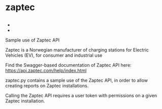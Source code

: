 # zaptec

## 

- 
- 


Sample use of Zaptec API

Zaptec is a Norwegian manufacturer of charging stations for Electric Vehicles (EV), for consumer and industrial use

Find the Swagger-based documentation of Zaptec API here:  https://api.zaptec.com/help/index.html

zaptec.py contains a sample use of the Zaptec API, in order to allow creating reports on Zaptec installations.

Calling the Zaptec API requires a user token with permissions on a given Zaptec installation.


